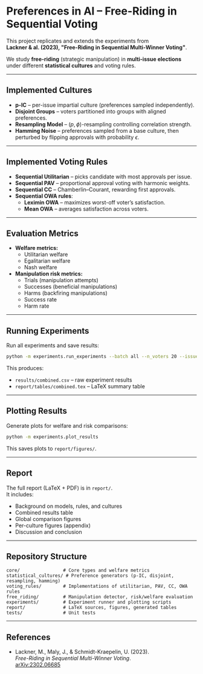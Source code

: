 # Preferences in AI – Free-Riding in Sequential Voting

This project replicates and extends the experiments from  
**Lackner & al. (2023), "Free-Riding in Sequential Multi-Winner Voting"**.

We study **free-riding** (strategic manipulation) in **multi-issue elections** under different **statistical cultures** and voting rules.

---

## Implemented Cultures

- **p-IC** – per-issue impartial culture (preferences sampled independently).
- **Disjoint Groups** – voters partitioned into groups with aligned preferences.
- **Resampling Model** – $(p, \phi)$-resampling controlling correlation strength.
- **Hamming Noise** – preferences sampled from a base culture, then perturbed by flipping approvals with probability $\epsilon$.

---

## Implemented Voting Rules

- **Sequential Utilitarian** – picks candidate with most approvals per issue.
- **Sequential PAV** – proportional approval voting with harmonic weights.
- **Sequential CC** – Chamberlin–Courant, rewarding first approvals.
- **Sequential OWA rules**:
  - **Leximin OWA** – maximizes worst-off voter’s satisfaction.
  - **Mean OWA** – averages satisfaction across voters.

---

## Evaluation Metrics

- **Welfare metrics:**
  - Utilitarian welfare
  - Egalitarian welfare
  - Nash welfare
- **Manipulation risk metrics:**
  - Trials (manipulation attempts)
  - Successes (beneficial manipulations)
  - Harms (backfiring manipulations)
  - Success rate
  - Harm rate

---

## Running Experiments

Run all experiments and save results:

```bash
python -m experiments.run_experiments --batch all --n_voters 20 --issues 5 --cands 4 --seeds 30   --csv results/combined.csv --latex report/tables/combined.tex --summary
```

This produces:
- `results/combined.csv` – raw experiment results
- `report/tables/combined.tex` – LaTeX summary table

---

## Plotting Results

Generate plots for welfare and risk comparisons:

```bash
python -m experiments.plot_results
```

This saves plots to `report/figures/`.

---

## Report

The full report (LaTeX + PDF) is in `report/`.  
It includes:
- Background on models, rules, and cultures
- Combined results table
- Global comparison figures
- Per-culture figures (appendix)
- Discussion and conclusion

---

## Repository Structure

```
core/                # Core types and welfare metrics
statistical_cultures/ # Preference generators (p-IC, disjoint, resampling, hamming)
voting_rules/        # Implementations of utilitarian, PAV, CC, OWA rules
free_riding/         # Manipulation detector, risk/welfare evaluation
experiments/         # Experiment runner and plotting scripts
report/              # LaTeX sources, figures, generated tables
tests/               # Unit tests
```

---

## References

- Lackner, M., Maly, J., & Schmidt-Kraepelin, U. (2023).  
  *Free-Riding in Sequential Multi-Winner Voting*.  
  [arXiv:2302.06685](https://arxiv.org/abs/2302.06685)
